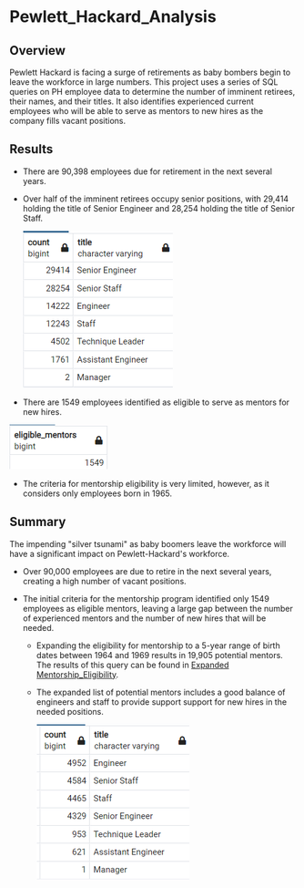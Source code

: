 # Pewlett_Hackard_Analysis

## Overview

Pewlett Hackard is facing a surge of retirements as baby bombers begin to leave the workforce in large numbers.  This project uses a series of SQL queries on PH employee data to determine the number of imminent retirees, their names, and their titles. It also identifies experienced current employees who will be able to serve as mentors to new hires as the company fills vacant positions.

## Results

- There are 90,398 employees due for retirement in the next several years.

- Over half of the imminent retirees occupy senior positions, with 29,414 holding the title of Senior Engineer and 28,254 holding the title of Senior Staff. 

  ![retiring titles](Resources/Retiring_titles.png)

- There are 1549 employees identified as eligible to serve as mentors for new hires.

![mentors](Resources/mentors.png)

- The criteria for mentorship eligibility is very limited, however, as it considers only employees born in 1965. 

## Summary

The impending "silver tsunami" as baby boomers leave the workforce will have a significant impact on Pewlett-Hackard's workforce. 

- Over 90,000 employees are due to retire in the next several years, creating a high number of vacant positions.

- The initial criteria for the mentorship program identified only 1549 employees as eligible mentors, leaving a large gap between the number of experienced mentors and the number of new hires that will be needed.

  - Expanding the eligibility for mentorship to a 5-year range of birth dates between 1964 and 1969 results in 19,905 potential mentors. The results of this query can be found in [Expanded Mentorship_Eligibility](Pewlettexpanded_mentorship_eligibility.csv).

  - The expanded list of potential mentors includes a good balance of engineers and staff to provide support support for new hires in the needed positions.

    ![titles](Resources/expanded_mentors_titles.png)
